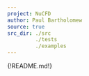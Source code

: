 ```yaml
---
project: NuCFD
author: Paul Bartholomew
source: true
src_dir: ./src
         ./tests
		 ./examples
---
```


{!README.md!}
